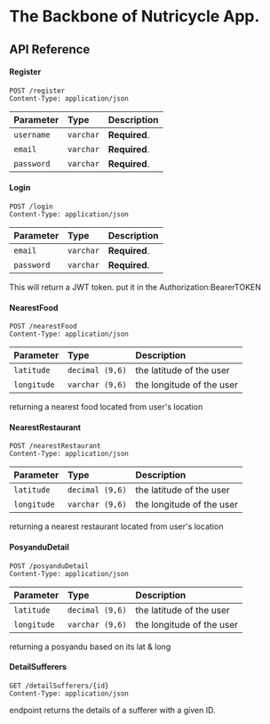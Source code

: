 # The Backbone of Nutricycle App.


## API Reference

#### Register

```http
POST /register
Content-Type: application/json
```


| Parameter | Type     | Description                |
| :-------- | :------- | :------------------------- |
| `username` | `varchar` | **Required**. |
| `email` | `varchar` | **Required**. |
| `password` | `varchar` | **Required**. |

#### Login

```http
POST /login
Content-Type: application/json
```

| Parameter | Type     | Description                       |
| :-------- | :------- | :-------------------------------- |
| `email` | `varchar` | **Required**. |
| `password` | `varchar` | **Required**. |

This will return a JWT token. put it in the Authorization:BearerTOKEN

#### NearestFood

```http
POST /nearestFood
Content-Type: application/json
```

| Parameter | Type     | Description                       |
| :-------- | :------- | :-------------------------------- |
| `latitude` | `decimal (9,6)` | the latitude of the user |
| `longitude` | `varchar (9,6)` | the longitude of the user |

returning a nearest food located from user's location

#### NearestRestaurant

```http
POST /nearestRestaurant
Content-Type: application/json
```

| Parameter | Type     | Description                       |
| :-------- | :------- | :-------------------------------- |
| `latitude` | `decimal (9,6)` | the latitude of the user |
| `longitude` | `varchar (9,6)` | the longitude of the user |

returning a nearest restaurant located from user's location

#### PosyanduDetail

```http
POST /posyanduDetail
Content-Type: application/json
```

| Parameter | Type     | Description                       |
| :-------- | :------- | :-------------------------------- |
| `latitude` | `decimal (9,6)` | the latitude of the user |
| `longitude` | `varchar (9,6)` | the longitude of the user |

returning a posyandu based on its lat & long

#### DetailSufferers

```http
GET /detailSufferers/{id}
Content-Type: application/json
```

endpoint returns the details of a sufferer with a given ID.



